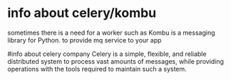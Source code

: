 # info about celery/kombu
sometimes there is a need for a worker such as Kombu is a messaging library for Python. to provide mq service to your app

#info about celery company
Celery is a simple, flexible, and reliable distributed system to process vast amounts of messages,
while providing operations with the tools required to maintain such a system.

